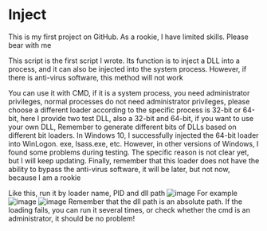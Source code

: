 # Inject
This is my first project on GitHub. As a rookie, I have limited skills. Please bear with me

This script is the first script I wrote. Its function is to inject a DLL into a process, and it can also be injected into the system process. However, if there is anti-virus software, this method will not work

You can use it with CMD, if it is a system process, you need administrator privileges, normal processes do not need administrator privileges, please choose a different loader according to the specific process is 32-bit or 64-bit, here I provide two test DLL, also a 32-bit and 64-bit, if you want to use your own DLL, Remember to generate different bits of DLLs based on different bit loaders. In Windows 10, I successfully injected the 64-bit loader into WinLogon. exe, lsass.exe, etc. However, in other versions of Windows, I found some problems during testing. The specific reason is not clear yet, but I will keep updating. Finally, remember that this loader does not have the ability to bypass the anti-virus software, it will be later, but not now, because I am a rookie


Like this, run it by loader name, PID and dll path
![image](https://user-images.githubusercontent.com/82760569/115146153-dfc21600-a087-11eb-9cad-db106c6d340e.png)
For example
![image](https://user-images.githubusercontent.com/82760569/115146306-827a9480-a088-11eb-84cc-921321f36caf.png)
![image](https://user-images.githubusercontent.com/82760569/115146315-958d6480-a088-11eb-82a5-1fdd1c112027.png)
Remember that the dll path is an absolute path. If the loading fails, you can run it several times, or check whether the cmd is an administrator, it should be no problem!
